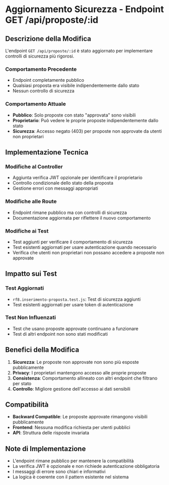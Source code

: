# Aggiornamento Sicurezza - Endpoint GET /api/proposte/:id

## Descrizione della Modifica

L'endpoint `GET /api/proposte/:id` è stato aggiornato per implementare controlli di sicurezza più rigorosi.

### Comportamento Precedente
- Endpoint completamente pubblico
- Qualsiasi proposta era visibile indipendentemente dallo stato
- Nessun controllo di sicurezza

### Comportamento Attuale
- **Pubblico**: Solo proposte con stato "approvata" sono visibili
- **Proprietario**: Può vedere le proprie proposte indipendentemente dallo stato
- **Sicurezza**: Accesso negato (403) per proposte non approvate da utenti non proprietari

## Implementazione Tecnica

### Modifiche al Controller
- Aggiunta verifica JWT opzionale per identificare il proprietario
- Controllo condizionale dello stato della proposta
- Gestione errori con messaggi appropriati

### Modifiche alle Route
- Endpoint rimane pubblico ma con controlli di sicurezza
- Documentazione aggiornata per riflettere il nuovo comportamento

### Modifiche ai Test
- Test aggiunti per verificare il comportamento di sicurezza
- Test esistenti aggiornati per usare autenticazione quando necessario
- Verifica che utenti non proprietari non possano accedere a proposte non approvate

## Impatto sui Test

### Test Aggiornati
- `rf8.inserimento-proposta.test.js`: Test di sicurezza aggiunti
- Test esistenti aggiornati per usare token di autenticazione

### Test Non Influenzati
- Test che usano proposte approvate continuano a funzionare
- Test di altri endpoint non sono stati modificati

## Benefici della Modifica

1. **Sicurezza**: Le proposte non approvate non sono più esposte pubblicamente
2. **Privacy**: I proprietari mantengono accesso alle proprie proposte
3. **Consistenza**: Comportamento allineato con altri endpoint che filtrano per stato
4. **Controllo**: Migliore gestione dell'accesso ai dati sensibili

## Compatibilità

- **Backward Compatible**: Le proposte approvate rimangono visibili pubblicamente
- **Frontend**: Nessuna modifica richiesta per utenti pubblici
- **API**: Struttura delle risposte invariata

## Note di Implementazione

- L'endpoint rimane pubblico per mantenere la compatibilità
- La verifica JWT è opzionale e non richiede autenticazione obbligatoria
- I messaggi di errore sono chiari e informativi
- La logica è coerente con il pattern esistente nel sistema
